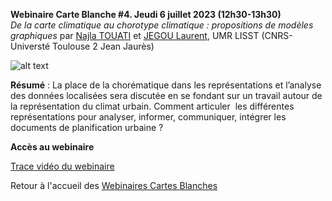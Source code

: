 **Webinaire Carte Blanche #4. Jeudi 6 juillet 2023 (12h30-13h30)** </br>
_De la carte climatique au chorotype climatique : propositions de modèles graphiques_ par [Najla TOUATI](https://lisst.univ-tlse2.fr/accueil/hn-accompagnement-de-la-recherche/najla-touati#/) et [JEGOU Laurent](https://ljegou.github.io/), UMR LISST (CNRS-Universté Toulouse 2 Jean Jaurès)</br>

![alt text](https://raw.githubusercontent.com/magisAR9/webinaires/main/visuelWebinaireNTLJ.png)

**Résumé** : La place de la chorématique dans les représentations et l’analyse des données localisées sera discutée en se fondant sur un travail autour de la représentation du climat urbain. Comment articuler  les différentes représentations pour analyser, informer, communiquer, intégrer les documents de planification urbaine ?

**Accès au webinaire**

[Trace vidéo du webinaire](https://bbb-prod-rp.unistra.fr/playback/presentation/2.3/99470eae0814dfe5c9cca017ea6e2edc6966dada-1688636333439)</br>

Retour à l'accueil des [Webinaires Cartes Blanches](https://github.com/magisAR9/webinaires)
